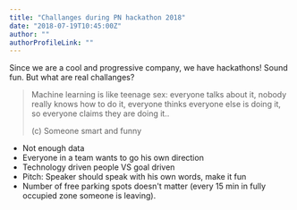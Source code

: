 ```yaml
---
title: "Challanges during PN hackathon 2018"
date: "2018-07-19T10:45:00Z"
author: ""
authorProfileLink: ""
---
```


Since we are a cool and progressive company, we have hackathons! Sound fun. But what are real challanges?

> Machine learning is like teenage sex: everyone talks about it, nobody really knows how to do it, everyone thinks everyone else is doing it, so everyone claims they are doing it.. 
>
> (c) Someone smart and funny

- Not enough data
- Everyone in a team wants to go his own direction
- Technology driven people VS goal driven
- Pitch: Speaker should speak with his own words, make it fun
- Number of free parking spots doesn't matter (every 15 min in fully occupied zone someone is leaving).